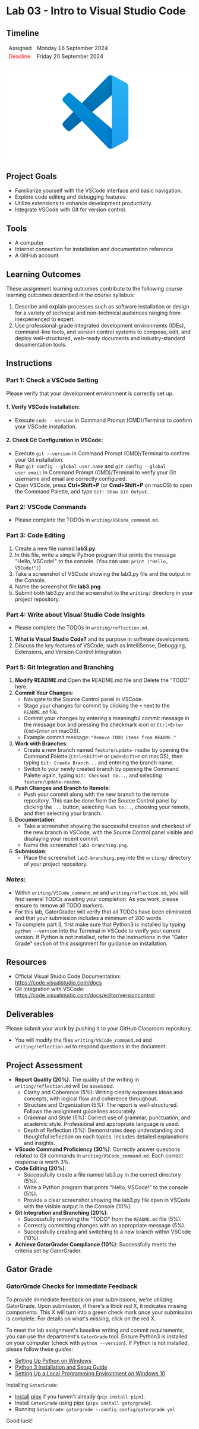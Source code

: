 
# Lab 03 - Intro to Visual Studio Code

## Timeline
<table>
  <thead>
      <td style="text-align:left;">Assigned</td>
      <td style="text-align:left;">Monday 16 September 2024</td>
  </thead>
  <tfoot>
      <td style="text-align:left; color: red;">Deadline</td>
      <td style="text-align:left;">Friday 20 September 2024</td>
  </tfoot>
</table>

![Lab 1 Assignment](https://github.com/allegheny-college-cmpsc-104-Fall-2024/lab03/blob/main/graphics/vscode.png)

## Project Goals
- Familiarize yourself with the VSCode interface and basic navigation.
- Explore code editing and debugging features.
- Utilize extensions to enhance development productivity.
- Integrate VSCode with Git for version control.

## Tools
- A computer
- Internet connection for installation and documentation reference
- A GitHub account

## Learning Outcomes
These assignment learning outcomes contribute to the following course learning outcomes described in the course syllabus:

1. Describe and explain processes such as software installation or design for a variety of technical and non-technical audiences ranging from inexperienced to expert.
2. Use professional-grade integrated development environments (IDEs), command-line tools, and version control systems to compose, edit, and deploy well-structured, web-ready documents and industry-standard documentation tools.

## Instructions

### Part 1: Check a VSCode Setting
Please verify that your development environment is correctly set up.

#### 1. Verify VSCode Installation:
- Execute `code --version` in Command Prompt (CMD)/Terminal to confirm your VSCode installation.

#### 2. Check Git Configuration in VSCode:
- Execute `git --version` in Command Prompt (CMD)/Terminal to confirm your Git installation.
- Run `git config --global user.name` and `git config --global user.email` in Command Prompt (CMD)/Terminal to verify your Git username and email are correctly configured.
- Open VSCode, press **Ctrl+Shift+P** (or **Cmd+Shift+P** on macOS) to open the Command Palette, and type `Git: Show Git Output`.

### Part 2: VSCode Commands
- Please complete the TODOs in `writing/VSCode_command.md`.

### Part 3: Code Editing
1. Create a new file named **lab3.py**.
2. In this file, write a simple Python program that prints the message "Hello, VSCode!" to the console. (You can use: `print ("Hello, VSCode!")`)
3. Take a screenshot of VSCode showing the lab3.py file and the output in the Console.
4. Name the screenshot file **lab3.png**.
5. Submit both lab3.py and the screenshot to the `writing/` directory in your project repository.

### Part 4: Write about Visual Studio Code Insights
- Please complete the TODOs in `writing/reflection.md`.
1. **What is Visual Studio Code?** and its purpose in software development.
2. Discuss the key features of VSCode, such as IntelliSense, Debugging, Extensions, and Version Control Integration.

### Part 5: Git Integration and Branching
1. **Modify README.md**:Open the README.md file and Delete the "TODO" here.
2. **Commit Your Changes**:
   - Navigate to the Source Control panel in VSCode.
   - Stage your changes for commit by clicking the `+` next to the `README.md` file.
   - Commit your changes by entering a meaningful commit message in the message box and pressing the checkmark icon or `Ctrl+Enter` (`Cmd+Enter` on macOS).
   - Example commit message: `"Remove TODO items from README."`
3. **Work with Branches**:
   - Create a new branch named `feature/update-readme` by opening the Command Palette (`Ctrl+Shift+P` or `Cmd+Shift+P` on macOS), then typing `Git: Create Branch...` and entering the branch name.
   - Switch to your newly created branch by opening the Command Palette again, typing `Git: Checkout to...`, and selecting `feature/update-readme`.
4. **Push Changes and Branch to Remote**:
   - Push your commit along with the new branch to the remote repository. This can be done from the Source Control panel by clicking the `...` button, selecting `Push to...`, choosing your remote, and then selecting your branch.
5. **Documentation**:
   - Take a screenshot showing the successful creation and checkout of the new branch in VSCode, with the Source Control panel visible and displaying your recent commit.
   - Name this screenshot `lab3-branching.png`.
6. **Submission**:
   - Place the screenshot `lab3-branching.png` into the `writing/` directory of your project repository.

### _Notes_: 
- Within `writing/VSCode_command.md` and `writing/reflection.md`, you will find several TODOs awaiting your completion. As you work, please ensure to remove all TODO markers. 
- For this lab, GatorGrader will verify that all TODOs have been eliminated and that your submission includes a minimum of 200 words.
- To complete part 3, first make sure that Python3 is installed by typing `python --version` into the Terminal in VSCode to verify your current version. If Python is not installed, refer to the instructions in the "Gator Grade" section of this assignment for guidance on installation.

## Resources
- Official Visual Studio Code Documentation: https://code.visualstudio.com/docs
- Git Integration with VSCode: https://code.visualstudio.com/docs/editor/versioncontrol

## Deliverables
Please submit your work by pushing it to your GitHub Classroom repository.
- You will modify the files `writing/VSCode_command.md` and `writing/reflection.md` to respond questions in the document.

## Project Assessment
- **Report Quality (20%)**: The quality of the writing in `writing/reflection.md` will be assessed.
    - Clarity and Coherence (5%): Writing clearly expresses ideas and concepts, with logical flow and coherence throughout.
    - Structure and Organization (5%): The report is well-structured. Follows the assignment guidelines accurately.
    - Grammar and Style (5%): Correct use of grammar, punctuation, and academic style. Professional and appropriate language is used.
    - Depth of Reflection (5%): Demonstrates deep understanding and thoughtful reflection on each topics. Includes detailed explanations and insights.
- **VScode Command Proficiency (30%)**: Correctly answer questions related to Git commands in `writing/VSCode_command.md`. Each correct response is worth 3%.
- **Code Editing (20%)**: 
    - Successfully create a file named lab3.py in the correct directory (5%).
    - Write a Python program that prints "Hello, VSCode!" to the console (5%).
    - Provide a clear screenshot showing the lab3.py file open in VSCode with the visible output in the Console (10%).
- **Git Integration and Branching (20%)**:
    - Successfully removing the "TODO" from the `README.md` file (5%).
    - Correctly committing changes with an appropriate message (5%).
    - Successfully creating and switching to a new branch within VSCode (10%).
- **Achieve GatorGrader Compliance (10%)**: Successfully meets the criteria set by GatorGrader.

## Gator Grade
### GatorGrade Checks for Immediate Feedback

To provide immediate feedback on your submissions, we're utilizing GatorGrade. Upon submission, if there's a thick red X, it indicates missing components. This X will turn into a green check mark once your submission is complete. For details on what's missing, click on the red X.

To meet the lab assignment's baseline writing and commit requirements, you can use the department's `GatorGrade` tool. Ensure Python3 is installed on your computer (check with `python --version`). If Python is not installed, please follow these guides:

- [Setting Up Python on Windows](https://realpython.com/lessons/python-windows-setup/)
- [Python 3 Installation and Setup Guide](https://realpython.com/installing-python/)
- [Setting Up a Local Programming Environment on Windows 10](https://www.digitalocean.com/community/tutorials/how-to-install-python-3-and-set-up-a-local-programming-environment-on-windows-10)

Installing `GatorGrade`:

- [Install](https://pipx.pypa.io/stable/) [pipx](https://pipx.pypa.io/stable/) if you haven't already (`pip install pipx`).
- Install `GatorGrade` using pipx (`pipx install gatorgrade`).
- Running `GatorGrade`:
 `gatorgrade --config config/gatorgrade.yml`

Good luck!
